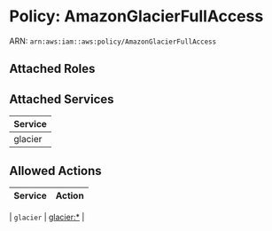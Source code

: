 # Policy: AmazonGlacierFullAccess

ARN: `arn:aws:iam::aws:policy/AmazonGlacierFullAccess`

## Attached Roles

## Attached Services

| Service |
|---------|
| glacier |

## Allowed Actions

| Service | Action |
|:-------:|--------|

| `glacier` | [glacier:*](../actions.md#glacier:all) |
